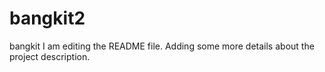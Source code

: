 # bangkit2
bangkit
I am editing the README file. Adding some more details about the project description.
